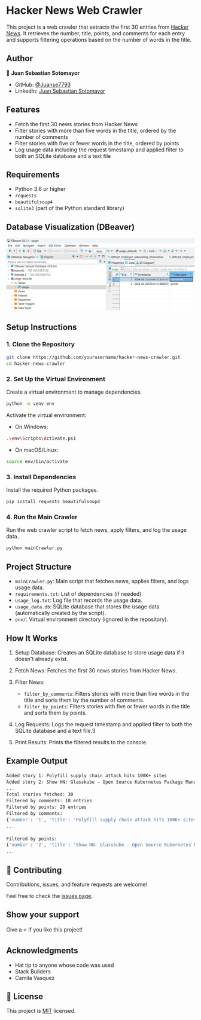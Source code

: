 # Hacker News Web Crawler

This project is a web crawler that extracts the first 30 entries from [Hacker News](https://news.ycombinator.com/). It retrieves the number, title, points, and comments for each entry and supports filtering operations based on the number of words in the title.

## Author

👤 **Juan Sebastian Sotomayor**

- GitHub: [@Juanse7793](https://github.com/Juanse7793)
- LinkedIn: [Juan Sebastian Sotomayor](https://linkedin.com/in/juansebastiansotomayor)

## Features

- Fetch the first 30 news stories from Hacker News
- Filter stories with more than five words in the title, ordered by the number of comments
- Filter stories with five or fewer words in the title, ordered by points
- Log usage data including the request timestamp and applied filter to both an SQLite database and a text file

## Requirements

- Python 3.6 or higher
- `requests`
- `beautifulsoup4`
- `sqlite3` (part of the Python standard library)

## Database Visualization (DBeaver)

<img src=./assets/dbtest.png>
 
## Setup Instructions

### 1. Clone the Repository

```bash
git clone https://github.com/yourusername/hacker-news-crawler.git
cd hacker-news-crawler
```

### 2. Set Up the Virtual Environment

Create a virtual environment to manage dependencies.

```bash
python -m venv env
```

Activate the virtual environment:

- On Windows:

```bash
.\env\Scripts\Activate.ps1
```

- On macOS/Linux:

```bash
source env/bin/activate
```

### 3. Install Dependencies

Install the required Python packages.

```bash
pip install requests beautifulsoup4
```

### 4. Run the Main Crawler

Run the web crawler script to fetch news, apply filters, and log the usage data.

```bash
python mainCrawler.py
```

## Project Structure

- `mainCrawler.py`: Main script that fetches news, applies filters, and logs usage data.
- `requirements.txt`: List of dependencies (if needed).
- `usage_log.txt`: Log file that records the usage data.
- `usage_data.db`: SQLite database that stores the usage data (automatically created by the script).
- `env/`: Virtual environment directory (ignored in the repository).

## How It Works

1. Setup Database: Creates an SQLite database to store usage data if it doesn't already exist.
2. Fetch News: Fetches the first 30 news stories from Hacker News.
3. Filter News:

   - `filter_by_comments`: Filters stories with more than five words in the title and sorts them by the number of comments.
   - `filter_by_points`: Filters stories with five or fewer words in the title and sorts them by points.

4. Log Requests: Logs the request timestamp and applied filter to both the SQLite database and a text file.3
5. Print Results: Prints the filtered results to the console.

## Example Output

```bash
Added story 1: Polyfill supply chain attack hits 100K+ sites
Added story 2: Show HN: Glasskube – Open Source Kubernetes Package Manager, alternative to Helm
...
Total stories fetched: 30
Filtered by comments: 10 entries
Filtered by points: 20 entries
Filtered by comments:
{'number': '1', 'title': 'Polyfill supply chain attack hits 100K+ sites', 'points': 280, 'comments': 113}
...

Filtered by points:
{'number': '2', 'title': 'Show HN: Glasskube – Open Source Kubernetes Package Manager, alternative to Helm', 'points': 79, 'comments': 26}
...
```

## 🤝 Contributing

Contributions, issues, and feature requests are welcome!

Feel free to check the [issues page](../../issues/).

## Show your support

Give a ⭐️ if you like this project!

## Acknowledgments

- Hat tip to anyone whose code was used
- Stack Builders
- Camila Vasquez

## 📝 License

This project is [MIT](./MIT.md) licensed.
